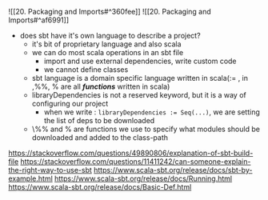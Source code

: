 ![[20. Packaging and Imports#^360fee]]
![[20. Packaging and Imports#^af6991]]

- does sbt have it's own language to describe a project?
	- it's bit of proprietary language and also scala
	- we can do most scala operations in an sbt file
		- import and use external dependencies, write custom code
		- we cannot define classes
	- sbt language is a domain specific language written in scala(:= , in ,%\%, % are all ***functions*** written in scala)
	- libraryDependencies is not a reserved keyword, but it is a way of configuring our project
		- when we write : `libraryDependencies := Seq(...)`, we are setting the list of deps to be downloaded
	- \\%\% and \% are functions we use to specify what modules should be downloaded and added to the class-path


https://stackoverflow.com/questions/49890806/explanation-of-sbt-build-file
https://stackoverflow.com/questions/11411242/can-someone-explain-the-right-way-to-use-sbt
https://www.scala-sbt.org/release/docs/sbt-by-example.html
https://www.scala-sbt.org/release/docs/Running.html
https://www.scala-sbt.org/release/docs/Basic-Def.html
